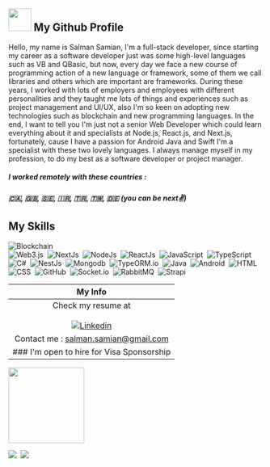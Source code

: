 
## <img src="https://media1.giphy.com/media/du3J3cXyzhj75IOgvA/giphy.gif" width="45"> My Github Profile

Hello, my name is Salman Samian, I'm a full-stack developer, since starting my career as a software developer just was some high-level languages such as VB and QBasic, but now, every day we face a new course of programming action of a new language or framework, some of them we call libraries and others which are important are frameworks. 
During these years, I worked with lots of employers and employees with different personalities and they taught me lots of things and experiences such as project management and UI/UX, also I'm so keen on adopting new technologies such as blockchain and new programming languages. 
In the end, I want to tell you I'm just not a senior Web Developer which could learn everything about it and specialists at Node.js, React.js, and Next.js, fortunately, cause I have a passion for Android Java and Swift I'm a specialist with these two lovely languages. 
I always manage myself in my profession, to do my best as a software developer or project manager.



##### I worked remotely with these countries :
##### 🇨🇦, 🇬🇧, 🇸🇪, 🇮🇷, 🇹🇷, 🇹🇼, 🇩🇪 (you can be next✌)






## My Skills
![Blockchain](https://img.shields.io/badge/-Blockchain.com-05122A?style=for-the-badge&logo=Blockchain.com)&nbsp;<br/>
![Web3.js](https://img.shields.io/badge/-Web3.js-05122A?style=for-the-badge&logo=Web3.js)&nbsp;
![NextJs](https://img.shields.io/badge/-NextJs-05122A?style=for-the-badge&logo=Next.js)&nbsp;
![NodeJs](https://img.shields.io/badge/-NodeJs-05122A?style=for-the-badge&logo=node.js)&nbsp;
![ReactJs](https://img.shields.io/badge/-ReactJs-05122A?style=for-the-badge&logo=React)&nbsp;
![JavaScript](https://img.shields.io/badge/-JavaScript-05122A?style=for-the-badge&logo=javascript)&nbsp;
![TypeScript](https://img.shields.io/badge/-TypeScript-05122A?style=for-the-badge&logo=typescript)&nbsp;
![C#](https://img.shields.io/badge/-CSharp-05122A?style=for-the-badge&logo=csharp)&nbsp;
![NestJs](https://img.shields.io/badge/-NestJs-05122A?style=for-the-badge&logo=nestjs&&logoColor=red)&nbsp;
![Mongodb](https://img.shields.io/badge/-Mongodb-05122A?style=for-the-badge&logo=Mongodb)&nbsp;
![TypeORM.io](https://img.shields.io/badge/-TypeORM.io-05122A?style=for-the-badge&logo=TypeORM.io)&nbsp;
![Java](https://img.shields.io/badge/-Java-05122A?style=for-the-badge&logo=Java&logoColor=FFA518)&nbsp;
![Android](https://img.shields.io/badge/-Android-05122A?style=for-the-badge&logo=Android&logoColor=lightgreen)&nbsp;
![HTML](https://img.shields.io/badge/-HTML-05122A?style=for-the-badge&logo=HTML5)&nbsp;
![CSS](https://img.shields.io/badge/-CSS-05122A?style=for-the-badge&logo=CSS3&logoColor=1572B6)&nbsp;
![GitHub](https://img.shields.io/badge/-GitHub-05122A?style=for-the-badge&logo=github)&nbsp;
![Socket.io](https://img.shields.io/badge/-Socket.io-05122A?style=for-the-badge&logo=Socket.io)&nbsp;
![RabbitMQ](https://img.shields.io/badge/-RabbitMQ-05122A?style=for-the-badge&logo=rabbitmq)&nbsp;
![Strapi](https://img.shields.io/badge/-Strapi-05122A?style=for-the-badge&logo=Strapi)&nbsp;







|  My Info   	|
|:-:	|
|Check my resume at </br></br> [![Linkedin](https://img.shields.io/badge/LinkedIn-0077B5?style=for-the-badge&logo=linkedin&logoColor=white)](https://www.linkedin.com/in/salmansamian/)   	|
|Contact me : salman.samian@gmail.com   	|
| ### I'm open to hire for Visa Sponsorship   	|


<!-- ![Top Langs](ht[](url)tps://github-readme-stats.vercel.app/api/top-langs/?username=salman-samian&hide=makefile,perl&theme=dark) -->




<img src="https://media1.giphy.com/media/SXxI9NlwvYiY3bRsck/giphy.gif" width="150">


![](https://hit.yhype.me/github/profile?user_id=4800349)&nbsp;
![](https://komarev.com/ghpvc/?username=salman-samian&label=PROFILE+VIEWS)



<!-- [![Anurag's GitHub stats](https://github-readme-stats.vercel.app/api?username=salman-samian)](https://github.com/anuraghazra/github-readme-stats) -->



<!--  <img src="http://ghchart.rshah.org/17A2B8 /salman-samian" alt="Salman Samian Github"> -->
